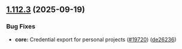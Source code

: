 ## [1.112.3](https://github.com/n8n-io/n8n/compare/n8n@1.112.2...n8n@1.112.3) (2025-09-19)


### Bug Fixes

* **core:** Credential export for personal projects ([#19720](https://github.com/n8n-io/n8n/issues/19720)) ([de26236](https://github.com/n8n-io/n8n/commit/de262362670dfec3861846f362ac6046dc924137))